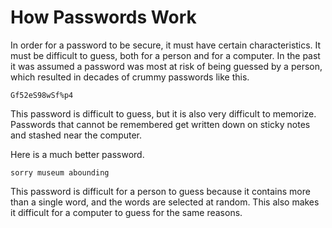 # How Passwords Work

In order for a password to be secure, it must have certain
characteristics. It must be difficult to guess, both for a person and
for a computer. In the past it was assumed a password was most at risk
of being guessed by a person, which resulted in decades of crummy
passwords like this.

    Gf52eS98wSf%p4

This password is difficult to guess, but it is also very difficult to
memorize. Passwords that cannot be remembered get written down on sticky
notes and stashed near the computer.

Here is a much better password.

    sorry museum abounding

This password is difficult for a person to guess because it contains
more than a single word, and the words are selected at random. This also
makes it difficult for a computer to guess for the same reasons.
